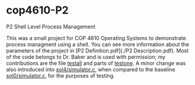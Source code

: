 # cop4610-P2
P2 Shell Level Process Management

This was a small project for COP 4610 Operating Systems to demonstrate process managment using a shell. You can see more information about the parameters of the project in [P2 Definition.pdf](./P2 Description.pdf). Most of the code belongs to Dr. Baker and is used with permission; my contributions are the file [testall](./testall) and parts of [testone](./testone). A minor change was also introduced into [sol4/simulator.c](./sol4/simulator.c), when compared to the baseline [sol0/simulator.c](./sol0/simulator.c), for the purposes of testing.
